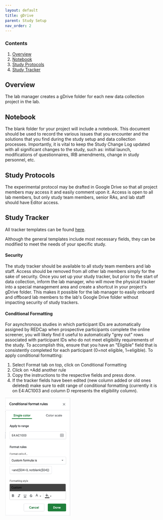 ```yaml
---
layout: default
title: gDrive
parent: Study Setup
nav_order: 2
---
```


### Contents
1. [Overview](#overview)
2. [Notebook](#notebook)
3. [Study Protocols](#study-protocols)
4. [Study Tracker](#study-tracker)



## Overview
The lab manager creates a gDrive folder for each new data collection project in the lab.


## Notebook
The blank folder for your project will include a notebook.  This document should be used to record the various issues that you encounter and the solutions that you find during the study setup and data collection processes.  Importantly, it is vital to keep the Study Change Log updated with all significant changes to the study, such as: initial launch, modifications of questionnaires, IRB amendments, change in study personnel, etc.


## Study Protocols
The experimental protocol may be drafted in Google Drive so that all project members may access it and easily comment upon it.  Access is open to all lab members, but only study team members, senior RAs, and lab staff should have Editor access.


## Study Tracker
All tracker templates can be found [here](https://drive.google.com/drive/folders/1kyOTugm_lgct7NC73fOX3VsHAV1Q38Sp?usp=sharing).
 
Although the general templates include most necessary fields, they can be modified to meet the needs of your specific study.

#### Security
The study tracker should be available to all study team members and lab staff.  Access should be removed from all other lab members simply for the sake of security. Once you set up your study tracker, but prior to the start of data collection, inform the lab manager, who will move the physical tracker into a special management area and create a shortcut in your project's gDrive folder. This makes it possible for the lab manager to easily onboard and offboard lab members to the lab's Google Drive folder without impacting security of study trackers.

#### Conditional Formatting
For asynchronous studies in which participant IDs are automatically assigned by REDCap when prospective participants complete the online screener, you will likely find it useful to automatically "grey out" rows associated with participant IDs who do not meet eligibility requirements of the study. To accomplish this, ensure that you have an "Eligible" field that is consistently completed for each participant (0=not eligible, 1=eligible). To apply conditional formatting:

1. Select Format tab on top, click on Conditional Formatting
2. Click on +Add another rule
3. Copy the instructions to the respective fields and press done.
4. If the tracker fields have been edited (new column added or old ones deleted) make sure to edit range of conditional formatting (currently it is on E4:AC1003 and column D represents the eligibility column).

![gdrive-condformat](https://raw.githubusercontent.com/NDCLab/wiki/main/docs/_assets/study-setup/gdrive-condformat.png)